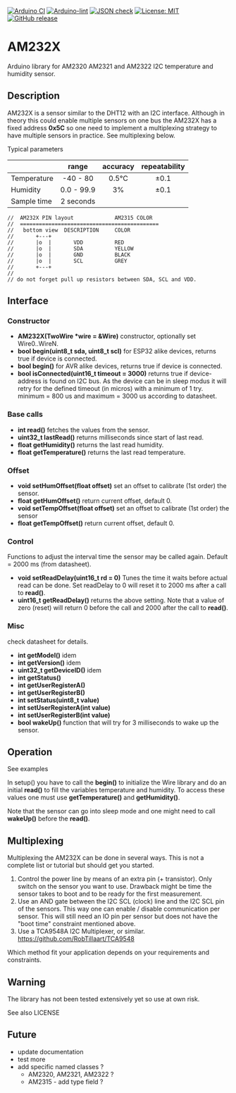 
[![Arduino CI](https://github.com/RobTillaart/AM232X/workflows/Arduino%20CI/badge.svg)](https://github.com/marketplace/actions/arduino_ci)
[![Arduino-lint](https://github.com/RobTillaart/AM232X/actions/workflows/arduino-lint.yml/badge.svg)](https://github.com/RobTillaart/AM232X/actions/workflows/arduino-lint.yml)
[![JSON check](https://github.com/RobTillaart/AM232X/actions/workflows/jsoncheck.yml/badge.svg)](https://github.com/RobTillaart/AM232X/actions/workflows/jsoncheck.yml)
[![License: MIT](https://img.shields.io/badge/license-MIT-green.svg)](https://github.com/RobTillaart/AM232X/blob/master/LICENSE)
[![GitHub release](https://img.shields.io/github/release/RobTillaart/AM232X.svg?maxAge=3600)](https://github.com/RobTillaart/AM232X/releases)


# AM232X

Arduino library for AM2320 AM2321 and AM2322 I2C temperature and humidity sensor.


## Description

AM232X is a sensor similar to the DHT12 with an I2C interface. 
Although in theory this could enable multiple sensors on one bus
the AM232X has a fixed address **0x5C** so one need to implement a 
multiplexing strategy to have multiple sensors in practice. 
See multiplexing below.


Typical parameters

|             |  range     | accuracy | repeatability |
|:------------|:----------:|:--------:|:-------------:|
| Temperature | -40 - 80   | 0.5°C    | ±0.1          |
| Humidity    | 0.0 - 99.9 | 3%       | ±0.1          |
| Sample time | 2 seconds  |          |               |


```
//  AM232X PIN layout             AM2315 COLOR
//  ============================================
//   bottom view  DESCRIPTION     COLOR
//       +---+
//       |o  |       VDD          RED
//       |o  |       SDA          YELLOW
//       |o  |       GND          BLACK
//       |o  |       SCL          GREY
//       +---+
//
// do not forget pull up resistors between SDA, SCL and VDD.
```


## Interface


### Constructor

- **AM232X(TwoWire \*wire = &Wire)** constructor, optionally set Wire0..WireN.
- **bool begin(uint8_t sda, uint8_t scl)** for ESP32 alike devices, returns true if device is connected.
- **bool begin()** for AVR alike devices, returns true if device is connected.
- **bool isConnected(uint16_t timeout = 3000)** returns true if device-address is found on I2C bus. 
As the device can be in sleep modus it will retry for the defined timeout (in micros) with a minimum of 1 try. 
minimum = 800 us and maximum = 3000 us according to datasheet.


### Base calls

- **int read()** fetches the values from the sensor.
- **uint32_t lastRead()** returns milliseconds since start of last read. 
- **float getHumidity()** returns the last read humidity.
- **float getTemperature()** returns the last read temperature.


### Offset

- **void setHumOffset(float offset)** set an offset to calibrate (1st order) the sensor.
- **float getHumOffset()** return current offset, default 0.
- **void setTempOffset(float offset)** set an offset to calibrate (1st order) the sensor
- **float getTempOffset()** return current offset, default 0.


### Control

Functions to adjust the interval time the sensor may be called again.
Default = 2000 ms (from datasheet).

- **void setReadDelay(uint16_t rd = 0)** Tunes the time it waits before actual read can be done.
Set readDelay to 0 will reset it to 2000 ms after a call to **read()**.
- **uint16_t getReadDelay()** returns the above setting. Note that a value of zero (reset) will return 0 before the call and 2000 after the call to **read()**.


### Misc

check datasheet for details.

- **int getModel()** idem
- **int getVersion()** idem
- **uint32_t getDeviceID()** idem
- **int getStatus()**
- **int getUserRegisterA()**
- **int getUserRegisterB()**
- **int setStatus(uint8_t value)**
- **int setUserRegisterA(int value)**
- **int setUserRegisterB(int value)**
- **bool wakeUp()** function that will try for 3 milliseconds to wake up the sensor.


## Operation

See examples

In setup() you have to call the **begin()** to initialize 
the Wire library and do an initial **read()** to fill the variables temperature and humidity. 
To access these values one must use **getTemperature()** and **getHumidity()**. 

Note that the sensor can go into sleep mode and one might need to call **wakeUp()**
before the **read()**.


## Multiplexing 

Multiplexing the AM232X can be done in several ways.
This is not a complete list or tutorial but should get you started.

1. Control the power line by means of an extra pin (+ transistor). 
Only switch on the sensor you want to use. Drawback might be time 
the sensor takes to boot and to be ready for the first measurement.
2. Use an AND gate between the I2C SCL (clock) line and the I2C SCL 
pin of the sensors. This way one can enable / disable communication 
per sensor. This will still need an IO pin per sensor but does not 
have the "boot time" constraint mentioned above.
3. Use a TCA9548A I2C Multiplexer, or similar. https://github.com/RobTillaart/TCA9548

Which method fit your application depends on your requirements and constraints.


## Warning

The library has not been tested extensively yet so use at own risk.

See also LICENSE


## Future

- update documentation
- test more
- add specific named classes ?
  - AM2320, AM2321, AM2322 ?
  - AM2315 - add type field ?
  
